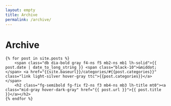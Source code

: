 ```yaml
---
layout: empty
title: Archive
permalink: /archive/
---
```


<div class="mb6-ns mb5">
<h1 class="blackfont black-80 lh-title f2-ns f2 mt2 mb4-ns mb3">Archive</h1>

	{% for post in site.posts %}
		<span class="db dia-bold gray f4-ns f5 mb2-ns mb1 lh-solid">{{ post.date | date_to_long_string }} <span class="black-10">&middot;</span> <a href="{{site.baseurl}}/categories/#{{post.categories}}" class="link light-silver hover-gray ttc">{{post.categories}}</a></span>
		<h2 class="fg-semibold fg-fix f2-ns f3 mb4-ns mb3 lh-title mt0"><a class="mid-gray hover-dark-gray" href="{{ post.url }}">{{ post.title }}</a></h2>
	{% endfor %}
</div>